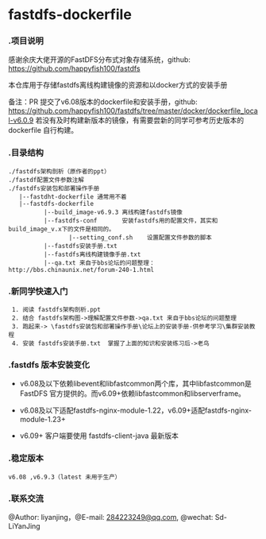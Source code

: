 # fastdfs-dockerfile

### .项目说明
  感谢余庆大佬开源的FastDFS分布式对象存储系统，github: https://github.com/happyfish100/fastdfs
  
  本仓库用于存储fastdfs离线构建镜像的资源和以docker方式的安装手册
  
  备注：PR 提交了v6.08版本的dockerfile和安装手册，github:  https://github.com/happyfish100/fastdfs/tree/master/docker/dockerfile_local-v6.0.9 
       若没有及时构建新版本的镜像，有需要尝新的同学可参考历史版本的dockerfile 自行构建。

### .目录结构
    ./fastdfs架构剖析（原作者的ppt）
    ./fastdf配置文件参数注解
    ./fastdfs安装包和部署操作手册
       |--fastdht-dockerfile 通常用不着
       |--fastdfs-dockerfile
              |--build_image-v6.9.3 离线构建fastdfs镜像
              |--fastdfs-conf       安装fastdfs用的配置文件，其实和build_image_v.x下的文件是相同的。
                     |--setting_conf.sh    设置配置文件参数的脚本
              |--fastdfs安装手册.txt
              |--fastdfs离线构建镜像手册.txt
              |--qa.txt 来自于bbs论坛的问题整理：http://bbs.chinaunix.net/forum-240-1.html
			  
### .新同学快速入门

     1. 阅读 fastdfs架构剖析.ppt
	 2. 结合 fastdfs架构图->理解配置文件参数->qa.txt 来自于bbs论坛的问题整理
	 3. 跑起来-> \fastdfs安装包和部署操作手册\论坛上的安装手册-供参考学习\集群安装教程
	 4. 安装 fastdfs安装手册.txt  掌握了上面的知识和安装练习后->老鸟

		  
### .fastdfs 版本安装变化

   + v6.08及以下依赖libevent和libfastcommon两个库，其中libfastcommon是 FastDFS 官方提供的。而v6.09+依赖libfastcommon和libserverframe。
   
   + v6.08及以下适配fastdfs-nginx-module-1.22，v6.09+适配fastdfs-nginx-module-1.23+
   
   + v6.09+ 客户端要使用 fastdfs-client-java 最新版本
   
### .稳定版本

    v6.08 ,v6.9.3（latest 未用于生产）
   

### .联系交流
@Author: liyanjing，@E-mail: 284223249@qq.com, @wechat: Sd-LiYanJing
